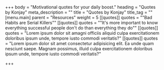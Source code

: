 +++
body = "Motivational quotes for your daily boost."
heading = "Quotes by Konjay"
meta_description = ""
title = "Quotes by Konjay"
title_tag = ""
[menu.main]
parent = "Resources"
weight = 5
[[quotes]]
quotes = "\"Bad Habits are Serial Killers\""
[[quotes]]
quotes = "\"It's more important to know everything successful people don't do than everything they do\""
[[quotes]]
quotes = "Lorem ipsum dolor sit amagni officiis aliquid culpa exercitationem doloribus ipsum unde, tempore iusto commodi veritatis?"
[[quotes]]
quotes = "Lorem ipsum dolor sit amet consectetur adipisicing elit. Ea unde quam nesciunt saepe. Magnam possimus, illuid culpa exercitationem doloribus ipsum unde, tempore iusto commodi veritatis?"

+++
